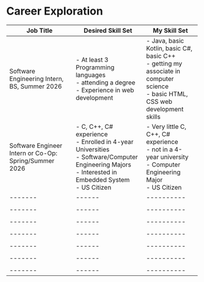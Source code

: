 # Career Exploration

| Job Title | Desired Skill Set  |  My Skill Set |
| -------|------|----------|
| Software Engineering Intern, BS, Summer 2026 | - At least 3 Programming languages <br> - attending a degree <br> - Experience in web development | - Java, basic Kotlin, basic C#, basic C++ <br> - getting my associate in computer science <br> - basic HTML, CSS web development skills |
| Software Engineer Intern or Co-Op: Spring/Summer 2026 | - C, C++, C# experience <br> - Enrolled in 4-year Universities <br> - Software/Computer Engineering Majors <br> - Interested in Embedded System <br> - US Citizen | - Very little C, C++, C# experience <br> - not in a 4-year university <br> - Computer Engineering Major <br> - US Citizen |
| -------|------|----------|
|  |  |  |
| -------|------|----------|
|  |  |  |
| -------|------|----------|
|  |  |  |
| -------|------|----------|
|  |  |  |
| -------|------|----------|
|  |  |  |
| -------|------|----------|
|  |  |  |
| -------|------|----------|
